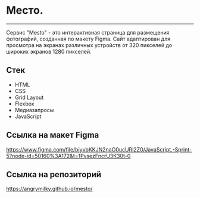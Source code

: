 # Место. 
---

Сервис "Mesto" - это  интерактивная страница для размещения фотографий, созданная по макету Figma. Сайт адаптирован для просмотра на экранах различных устройств от 320 пикселей до широких экранов 1280 пикселей.

## Стек
* HTML
* CSS
* Grid Layout
* Flexbox
* Медиазапросы
* JavaScript



## Ссылка на макет Figma
https://www.figma.com/file/bjyvbKKJN2naO0ucURl2Z0/JavaScript.-Sprint-5?node-id=50160%3A172&t=1PvsezFncrU3K30t-0


## Ссылка на репозиторий
https://angrymilky.github.io/mesto/